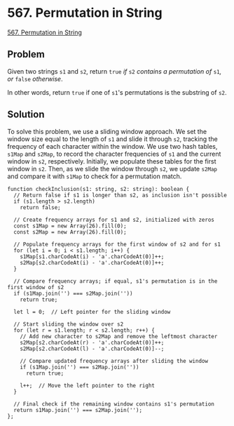 # 567. Permutation in String

[567. Permutation in String](https://leetcode.com/problems/permutation-in-string/)

## Problem

Given two strings `s1` and `s2`, return `true` _if_ `s2` _contains a permutation of_ `s1`_, or_ `false` _otherwise_.

In other words, return `true` if one of `s1`'s permutations is the substring of `s2`.

## Solution

To solve this problem, we use a sliding window approach. We set the window size equal to the length of `s1` and slide it through `s2`, tracking the frequency of each character within the window. We use two hash tables, `s1Map` and `s2Map`, to record the character frequencies of `s1` and the current window in `s2`, respectively. Initially, we populate these tables for the first window in `s2`. Then, as we slide the window through `s2`, we update `s2Map` and compare it with `s1Map` to check for a permutation match.

```
function checkInclusion(s1: string, s2: string): boolean {
  // Return false if s1 is longer than s2, as inclusion isn't possible
  if (s1.length > s2.length)
    return false;

  // Create frequency arrays for s1 and s2, initialized with zeros
  const s1Map = new Array(26).fill(0);
  const s2Map = new Array(26).fill(0);

  // Populate frequency arrays for the first window of s2 and for s1
  for (let i = 0; i < s1.length; i++) {
    s1Map[s1.charCodeAt(i) - 'a'.charCodeAt(0)]++;
    s2Map[s2.charCodeAt(i) - 'a'.charCodeAt(0)]++;
  }

  // Compare frequency arrays; if equal, s1's permutation is in the first window of s2
  if (s1Map.join('') === s2Map.join(''))
    return true;

  let l = 0;  // Left pointer for the sliding window

  // Start sliding the window over s2
  for (let r = s1.length; r < s2.length; r++) {
    // Add new character to s2Map and remove the leftmost character
    s2Map[s2.charCodeAt(r) - 'a'.charCodeAt(0)]++;
    s2Map[s2.charCodeAt(l) - 'a'.charCodeAt(0)]--;

    // Compare updated frequency arrays after sliding the window
    if (s1Map.join('') === s2Map.join(''))
      return true;

    l++;  // Move the left pointer to the right
  }

  // Final check if the remaining window contains s1's permutation
  return s1Map.join('') === s2Map.join('');
};

```

